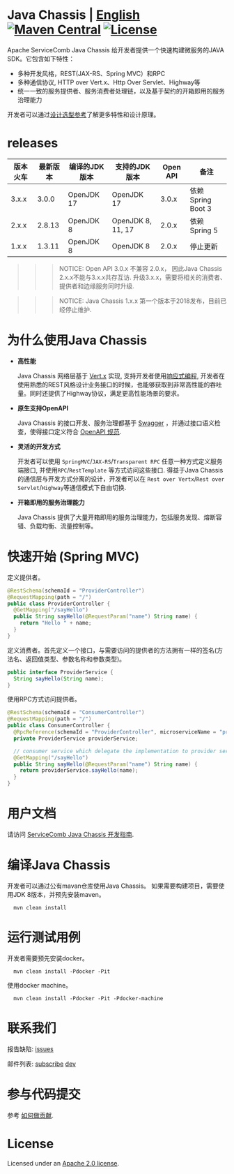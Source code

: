 # Java Chassis | [English](README.md) [![Maven Central](https://maven-badges.herokuapp.com/maven-central/org.apache.servicecomb/java-chassis-core/badge.svg)](http://search.maven.org/#search%7Cga%7C1%7Corg.apache.servicecomb) [![License](https://img.shields.io/badge/license-Apache%202-4EB1BA.svg)](https://www.apache.org/licenses/LICENSE-2.0.html) 

Apache ServiceComb Java Chassis 给开发者提供一个快速构建微服务的JAVA SDK。它包含如下特性：

* 多种开发风格，REST(JAX-RS、Spring MVC）和RPC
* 多种通信协议, HTTP over Vert.x、Http Over Servlet、Highway等
* 统一一致的服务提供者、服务消费者处理链，以及基于契约的开箱即用的服务治理能力

开发者可以通过[设计选型参考][design]了解更多特性和设计原理。

[design]: https://servicecomb.apache.org/references/java-chassis/zh_CN/start/design.html

# releases

| 版本火车  | 最新版本   | 编译的JDK版本   | 支持的JDK版本          | Open API | 备注              |
|-------|--------|------------|-------------------|----------|-----------------|
| 3.x.x | 3.0.0  | OpenJDK 17 | OpenJDK 17        | 3.0.x    | 依赖Spring Boot 3 |
| 2.x.x | 2.8.13 | OpenJDK 8  | OpenJDK 8, 11, 17 | 2.0.x    | 依赖Spring 5      |
| 1.x.x | 1.3.11 | OpenJDK 8  | OpenJDK 8         | 2.0.x    | 停止更新            |

>>>NOTICE: Open API 3.0.x 不兼容 2.0.x， 因此Java Chassis 2.x.x不能与3.x.x共存互访. 升级3.x.x，需要将相关的消费者、提供者和边缘服务同时升级.

>>>NOTICE: Java Chassis 1.x.x 第一个版本于2018发布，目前已经停止维护.

# 为什么使用Java Chassis

- **高性能**

  Java Chassis 网络层基于 [Vert.x](https://vertx.io) 实现, 支持开发者使用[响应式编程](https://www.reactivemanifesto.org), 开发者在使用熟悉的REST风格设计业务接口的时候，也能够获取到非常高性能的吞吐量。同时还提供了Highway协议，满足更高性能场景的要求。

- **原生支持OpenAPI**

  Java Chassis 的接口开发、服务治理都基于 [Swagger](https://swagger.io) ，并通过接口语义检查，使得接口定义符合 [OpenAPI 规范](https://swagger.io/specification/v3/). 

- **灵活的开发方式**

  开发者可以使用 `SpringMVC`/`JAX-RS`/`Transparent RPC` 任意一种方式定义服务端接口, 并使用`RPC`/`RestTemplate` 等方式访问这些接口. 得益于Java Chassis的通信层与开发方式分离的设计，开发者可以在 `Rest over Vertx`/`Rest over Servlet`/`Highway`等通信模式下自由切换.

- **开箱即用的服务治理能力**

  Java Chassis 提供了大量开箱即用的服务治理能力，包括服务发现、熔断容错、负载均衡、流量控制等。


# 快速开始 (Spring MVC)

定义提供者。

```java
@RestSchema(schemaId = "ProviderController")
@RequestMapping(path = "/")
public class ProviderController {
  @GetMapping("/sayHello")
  public String sayHello(@RequestParam("name") String name) {
    return "Hello " + name;
  }
}
```

定义消费者。首先定义一个接口，与需要访问的提供者的方法拥有一样的签名(方法名、返回值类型、参数名称和参数类型)。

```java
public interface ProviderService {
  String sayHello(String name);
}
```

使用RPC方式访问提供者。 

```java
@RestSchema(schemaId = "ConsumerController")
@RequestMapping(path = "/")
public class ConsumerController {
  @RpcReference(schemaId = "ProviderController", microserviceName = "provider")
  private ProviderService providerService;

  // consumer service which delegate the implementation to provider service.
  @GetMapping("/sayHello")
  public String sayHello(@RequestParam("name") String name) {
    return providerService.sayHello(name);
  }
}
```

# 用户文档

请访问 [ServiceComb Java Chassis 开发指南][java-chassis-developer-guide].

[java-chassis-developer-guide]:  https://servicecomb.apache.org/references/java-chassis/zh_CN/

# 编译Java Chassis

开发者可以通过公有mavan仓库使用Java Chassis。 如果需要构建项目，需要使用JDK 8版本，并预先安装maven。 

      mvn clean install

# 运行测试用例

开发者需要预先安装docker。

      mvn clean install -Pdocker -Pit

使用docker machine。

      mvn clean install -Pdocker -Pit -Pdocker-machine

# 联系我们

报告缺陷: [issues](https://issues.apache.org/jira/browse/SCB)

邮件列表: [subscribe](mailto:dev-subscribe@servicecomb.apache.org)  [dev](https://lists.apache.org/list.html?dev@servicecomb.apache.org)

# 参与代码提交

参考 [如何做贡献](http://servicecomb.apache.org/cn/developers/contributing).

# License
Licensed under an [Apache 2.0 license](LICENSE).
